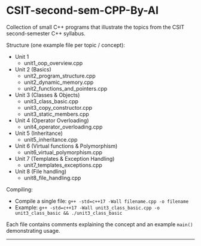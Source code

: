 # CSIT-second-sem-CPP-By-AI

Collection of small C++ programs that illustrate the topics from the CSIT second-semester C++ syllabus.

Structure (one example file per topic / concept):
- Unit 1
  - unit1_oop_overview.cpp
- Unit 2 (Basics)
  - unit2_program_structure.cpp
  - unit2_dynamic_memory.cpp
  - unit2_functions_and_pointers.cpp
- Unit 3 (Classes & Objects)
  - unit3_class_basic.cpp
  - unit3_copy_constructor.cpp
  - unit3_static_members.cpp
- Unit 4 (Operator Overloading)
  - unit4_operator_overloading.cpp
- Unit 5 (Inheritance)
  - unit5_inheritance.cpp
- Unit 6 (Virtual functions & Polymorphism)
  - unit6_virtual_polymorphism.cpp
- Unit 7 (Templates & Exception Handling)
  - unit7_templates_exceptions.cpp
- Unit 8 (File handling)
  - unit8_file_handling.cpp

Compiling:
- Compile a single file: `g++ -std=c++17 -Wall filename.cpp -o filename`
- Example: `g++ -std=c++17 -Wall unit3_class_basic.cpp -o unit3_class_basic && ./unit3_class_basic`

Each file contains comments explaining the concept and an example `main()` demonstrating usage.

---